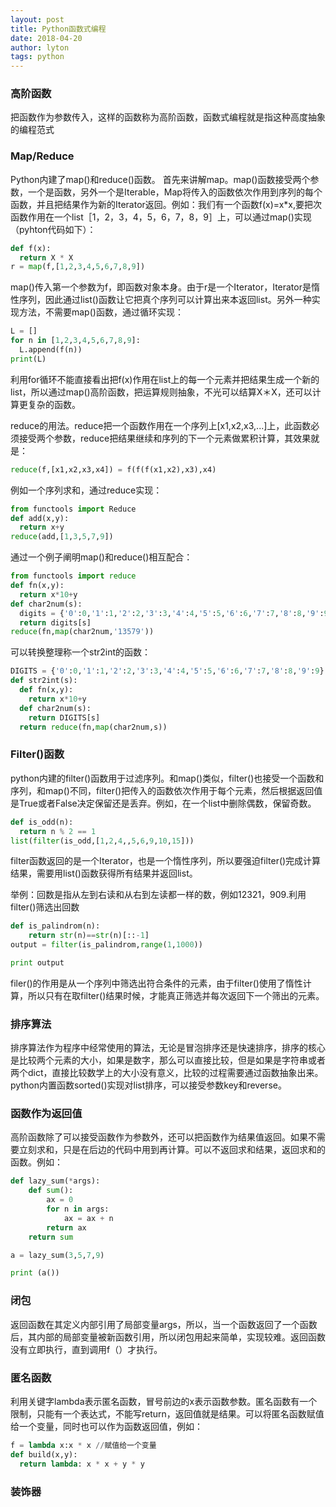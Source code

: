 ```yaml
---
layout: post
title: Python函数式编程
date: 2018-04-20
author: lyton
tags: python
---
```

### 高阶函数
把函数作为参数传入，这样的函数称为高阶函数，函数式编程就是指这种高度抽象的编程范式

### Map/Reduce
Python内建了map()和reduce()函数。
首先来讲解map。map()函数接受两个参数，一个是函数，另外一个是Iterable，Map将传入的函数依次作用到序列的每个函数，并且把结果作为新的Iterator返回。例如：我们有一个函数f(x)=x*x,要把次函数作用在一个list［1，2，3，4，5，6，7，8，9］上，可以通过map()实现（pyhton代码如下）：

```Python
def f(x):
  return X * X
r = map(f,[1,2,3,4,5,6,7,8,9])
```
map()传入第一个参数为f，即函数对象本身。由于r是一个Iterator，Iterator是惰性序列，因此通过list()函数让它把真个序列可以计算出来本返回list。另外一种实现方法，不需要map()函数，通过循环实现：
```python
L = []
for n in [1,2,3,4,5,6,7,8,9]:
  L.append(f(n))
print(L)
```
利用for循环不能直接看出把f(x)作用在list上的每一个元素并把结果生成一个新的list，所以通过map()高阶函数，把运算规则抽象，不光可以结算X＊X，还可以计算更复杂的函数。

reduce的用法。reduce把一个函数作用在一个序列上[x1,x2,x3,...]上，此函数必须接受两个参数，reduce把结果继续和序列的下一个元素做累积计算，其效果就是：
```Python
reduce(f,[x1,x2,x3,x4]) = f(f(f(x1,x2),x3),x4)

```
例如一个序列求和，通过reduce实现：
```Python
from functools import Reduce
def add(x,y):
  return x+y
reduce(add,[1,3,5,7,9])

```
通过一个例子阐明map()和reduce()相互配合：
```Python
from functools import reduce
def fn(x,y):
  return x*10+y
def char2num(s):
  digits = {'0':0,'1':1,'2':2,'3':3,'4':4,'5':5,'6':6,'7':7,'8':8,'9':9}
  return digits[s]
reduce(fn,map(char2num,'13579'))

```
可以转换整理称一个str2int的函数：
```Python
DIGITS = {'0':0,'1':1,'2':2,'3':3,'4':4,'5':5,'6':6,'7':7,'8':8,'9':9}
def str2int(s):
  def fn(x,y):
    return x*10+y
  def char2num(s):
    return DIGITS[s]
  return reduce(fn,map(char2num,s))

```
### Filter()函数
python内建的filter()函数用于过滤序列。和map()类似，filter()也接受一个函数和序列，和map()不同，filter()把传入的函数依次作用于每个元素，然后根据返回值是True或者False决定保留还是丢弃。例如，在一个list中删除偶数，保留奇数。
```Python
def is_odd(n):
  return n % 2 == 1
list(filter(is_odd,[1,2,4,,5,6,9,10,15]))

```
filter函数返回的是一个Iterator，也是一个惰性序列，所以要强迫filter()完成计算结果，需要用list()函数获得所有结果并返回list。

举例：回数是指从左到右读和从右到左读都一样的数，例如12321，909.利用filter()筛选出回数
```Python
def is_palindrom(n):
    return str(n)==str(n)[::-1]
output = filter(is_palindrom,range(1,1000))

print output

```
filer()的作用是从一个序列中筛选出符合条件的元素，由于filter()使用了惰性计算，所以只有在取filter()结果时候，才能真正筛选并每次返回下一个筛出的元素。

### 排序算法
排序算法作为程序中经常使用的算法，无论是冒泡排序还是快速排序，排序的核心是比较两个元素的大小，如果是数字，那么可以直接比较，但是如果是字符串或者两个dict，直接比较数学上的大小没有意义，比较的过程需要通过函数抽象出来。python内置函数sorted()实现对list排序，可以接受参数key和reverse。

### 函数作为返回值
高阶函数除了可以接受函数作为参数外，还可以把函数作为结果值返回。如果不需要立刻求和，只是在后边的代码中用到再计算。可以不返回求和结果，返回求和的函数。例如：
```Python
def lazy_sum(*args):
    def sum():
        ax = 0
        for n in args:
            ax = ax + n
        return ax
    return sum

a = lazy_sum(3,5,7,9)

print (a())

```
### 闭包
返回函数在其定义内部引用了局部变量args，所以，当一个函数返回了一个函数后，其内部的局部变量被新函数引用，所以闭包用起来简单，实现较难。返回函数没有立即执行，直到调用f（）才执行。

### 匿名函数
利用关键字lambda表示匿名函数，冒号前边的x表示函数参数。匿名函数有一个限制，只能有一个表达式，不能写return，返回值就是结果。可以将匿名函数赋值给一个变量，同时也可以作为函数返回值，例如：
```Python
f = lambda x:x * x //赋值给一个变量
def build(x,y):
  return lambda: x * x + y * y
```
### 装饰器
